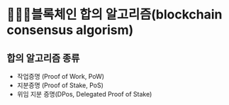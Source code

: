 # 👩🏻‍🎓블록체인 합의 알고리즘(blockchain consensus algorism)

## 합의 알고리즘 종류
- 작업증명 (Proof of Work, PoW) 
- 지분증명 (Proof of Stake, PoS) 
- 위임 지분 증명(DPos, Delegated Proof of Stake)


